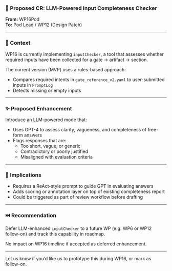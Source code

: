 ### 🧠 Proposed CR: LLM-Powered Input Completeness Checker

**From:** WP16Pod  
**To:** Pod Lead / WP12 (Design Patch)

---

### 📌 Context
WP16 is currently implementing `inputChecker`, a tool that assesses whether required inputs have been collected for a gate → artifact → section.

The current version (MVP) uses a rules-based approach:
- Compares required intents in `gate_reference_v2.yaml` to user-submitted inputs in `PromptLog`
- Detects missing or empty inputs

---

### ✨ Proposed Enhancement
Introduce an LLM-powered mode that:
- Uses GPT-4 to assess clarity, vagueness, and completeness of free-form answers
- Flags responses that are:
  - Too short, vague, or generic
  - Contradictory or poorly justified
  - Misaligned with evaluation criteria

---

### 🔄 Implications
- Requires a ReAct-style prompt to guide GPT in evaluating answers
- Adds scoring or annotation layer on top of existing completeness report
- Could be triggered as part of review workflow before drafting

---

### ⏭️ Recommendation
Defer LLM-enhanced `inputChecker` to a future WP (e.g. WP6 or WP12 follow-on) and track this capability in roadmap.

No impact on WP16 timeline if accepted as deferred enhancement.

---

Let us know if you’d like us to prototype this during WP16, or mark as follow-on.